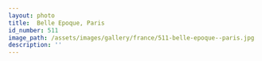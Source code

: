 ```yaml
---
layout: photo
title:  Belle Epoque, Paris
id_number: 511
image_path: /assets/images/gallery/france/511-belle-epoque--paris.jpg
description: ''
---
```

